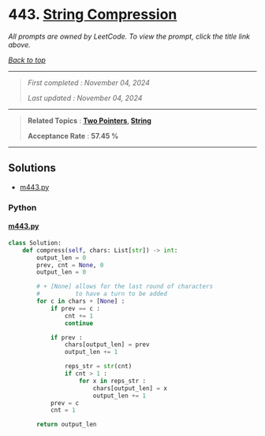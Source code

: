 # 443. [String Compression](<https://leetcode.com/problems/string-compression>)

*All prompts are owned by LeetCode. To view the prompt, click the title link above.*

*[Back to top](<../README.md>)*

------

> *First completed : November 04, 2024*
>
> *Last updated : November 04, 2024*

------

> **Related Topics** : **[Two Pointers](<by_topic/Two Pointers.md>), [String](<by_topic/String.md>)**
>
> **Acceptance Rate** : **57.45 %**

------

## Solutions

- [m443.py](<../my-submissions/m443.py>)
### Python
#### [m443.py](<../my-submissions/m443.py>)
```Python
class Solution:
    def compress(self, chars: List[str]) -> int:
        output_len = 0
        prev, cnt = None, 0
        output_len = 0

        # + [None] allows for the last round of characters
        #          to have a turn to be added
        for c in chars + [None] :
            if prev == c :
                cnt += 1
                continue

            if prev :
                chars[output_len] = prev
                output_len += 1

                reps_str = str(cnt)
                if cnt > 1 :
                    for x in reps_str :
                        chars[output_len] = x
                        output_len += 1
            prev = c
            cnt = 1

        return output_len

```

